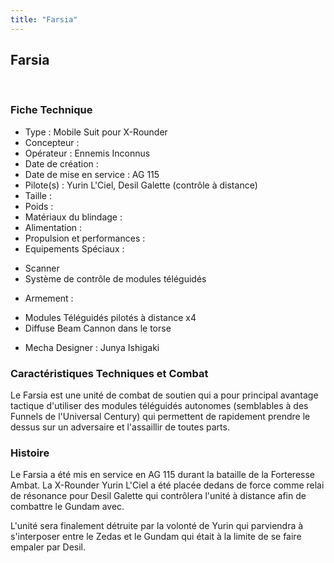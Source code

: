```yaml
---
title: "Farsia"
---
```


Farsia
------

 


### Fiche Technique


- Type : Mobile Suit pour X-Rounder  
- Concepteur :   
- Opérateur : Ennemis Inconnus  
- Date de création :   
- Date de mise en service : AG 115  
- Pilote(s) : Yurin L'Ciel, Desil Galette (contrôle à distance)  
- Taille :   
- Poids :   
- Matériaux du blindage :   
- Alimentation :   
- Propulsion et performances :   
- Equipements Spéciaux :


* Scanner
* Système de contrôle de modules téléguidés


- Armement :


* Modules Téléguidés pilotés à distance x4
* Diffuse Beam Cannon dans le torse


- Mecha Designer : Junya Ishigaki


### Caractéristiques Techniques et Combat


Le Farsia est une unité de combat de soutien qui a pour principal avantage tactique d'utiliser des modules téléguidés autonomes (semblables à des Funnels de l'Universal Century) qui permettent de rapidement prendre le dessus sur un adversaire et l'assaillir de toutes parts.


### Histoire


Le Farsia a été mis en service en AG 115 durant la bataille de la Forteresse Ambat. La X-Rounder Yurin L'Ciel a été placée dedans de force comme relai de résonance pour Desil Galette qui contrôlera l'unité à distance afin de combattre le Gundam avec.   
   
 L'unité sera finalement détruite par la volonté de Yurin qui parviendra à s'interposer entre le Zedas et le Gundam qui était à la limite de se faire empaler par Desil.

